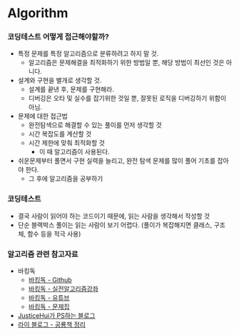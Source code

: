 # Algorithm

### 코딩테스트 어떻게 접근해야할까?
- 특정 문제를 특정 알고리즘으로 분류하려고 하지 말 것.
  - 알고리즘은 문제해결을 최적화하기 위한 방법일 뿐, 해당 방법이 최선인 것은 아니다.
- 설계와 구현을 별개로 생각할 것.
  - 설계를 끝낸 후, 문제를 구현해라.
  - 디버깅은 오타 및 실수를 잡기위한 것일 뿐, 잘못된 로직을 디버깅하기 위함이 아님.
- 문제에 대한 접근법
  - 완전탐색으로 해결할 수 있는 풀이를 먼저 생각할 것
  - 시간 복잡도를 계산할 것
  - 시간 제한에 맞춰 최적화할 것
    - 이 때 알고리즘이 사용된다.
- 쉬운문제부터 풀면서 구현 실력을 늘리고, 완전 탐색 문제를 많이 풀어 기초를 잡아야 한다.
  - 그 후에 알고리즘을 공부하기

### 코딩테스트
- 결국 사람이 읽어야 하는 코드이기 때문에, 읽는 사람을 생각해서 작성할 것
- 단순 블랙박스 풀이는 읽는 사람이 보기 어렵다. (풀이가 복잡해지면 클래스, 구조체, 함수 등을 적극 사용)


### 알고리즘 관련 참고자료

- 바킹독
  - [바킹독 - Github](https://github.com/encrypted-def/basic-algo-lecture)
  - [바킹독 - 실전알고리즘강좌](https://blog.encrypted.gg/category/%EA%B0%95%EC%A2%8C/%EC%8B%A4%EC%A0%84%20%EC%95%8C%EA%B3%A0%EB%A6%AC%EC%A6%98)
  - [바킹독 - 유튜브](https://www.youtube.com/c/baaarkingdog)
  - [바킹독 - 문제집](https://github.com/encrypted-def/basic-algo-lecture/blob/master/workbook.md)
- [JusticeHui가 PS하는 블로그](https://justicehui.github.io/tutorial/)
- [라이 블로그 - 공룡책 정리](https://blog.naver.com/kks227)
